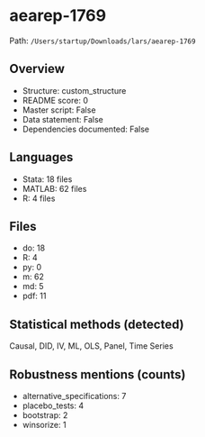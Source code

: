 # aearep-1769

Path: `/Users/startup/Downloads/lars/aearep-1769`

## Overview
- Structure: custom_structure
- README score: 0
- Master script: False
- Data statement: False
- Dependencies documented: False

## Languages
- Stata: 18 files
- MATLAB: 62 files
- R: 4 files

## Files
- do: 18
- R: 4
- py: 0
- m: 62
- md: 5
- pdf: 11

## Statistical methods (detected)
Causal, DID, IV, ML, OLS, Panel, Time Series

## Robustness mentions (counts)
- alternative_specifications: 7
- placebo_tests: 4
- bootstrap: 2
- winsorize: 1